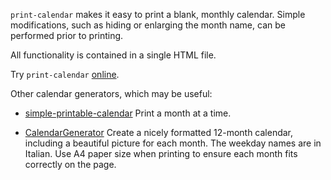 `print-calendar` makes it easy to print a blank, monthly calendar. Simple modifications, such as hiding or enlarging the month name, can be performed prior to printing.

All functionality is contained in a single HTML file.

Try `print-calendar` [online](https://deverac.github.io/print-calendar/).

Other calendar generators, which may be useful:

* [simple-printable-calendar](https://github.com/vladvelici/simple-printable-calendar) Print a month at a time. 


* [CalendarGenerator](https://github.com/fmossott/CalendarGenerator) Create a nicely formatted 12-month calendar, including a beautiful picture for each month. The weekday names are in Italian. Use A4 paper size when printing to ensure each month fits correctly on the page.